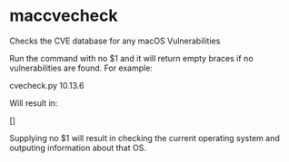 # maccvecheck
Checks the CVE database for any macOS Vulnerabilities

Run the command with no $1 and it will return empty braces if no vulnerabilities are found. For example:

cvecheck.py 10.13.6

Will result in:

[]

Supplying no $1 will result in checking the current operating system and outputing information about that OS. 

